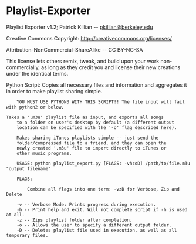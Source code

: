 Playlist-Exporter
=================

Playlist Exporter v1.2; Patrick Killian -- pkillian@berkeley.edu

Creative Commons Copyright: http://creativecommons.org/licenses/

Attribution-NonCommercial-ShareAlike -- CC BY-NC-SA

This license lets others remix, tweak, and build upon your work non-commercially, as long as they credit you and license their new creations under the identical terms.

Python Script: Copies all necessary files and information and aggregates it in order to make playlist sharing simple.
        
        YOU MUST USE PYTHON3 WITH THIS SCRIPT!! The file input will fail with python2 or below.

	Takes a '.m3u' playlist file as input, and exports all songs 
        to a folder on user's desktop by default (a different output
        location can be specified with the '-o' flag described here).
        
        Makes sharing iTunes playlists simple -- just send the 
        folder/compressed file to a friend, and they can open the 
        newly created '.m3u' file to import directly to iTunes or 
        other music programs.
        
        USAGE: python playlist_export.py [FLAGS: -vhzoD] /path/to/file.m3u "output filename"
        
        FLAGS: 
        
            Combine all flags into one term: -vzD for Verbose, Zip and Delete
        
        -v -- Verbose Mode: Prints progress during execution.
        -h -- Print help and exit. Will not complete script if -h is used at all.
        -z -- Zips playlist folder after completion.
        -o -- Allows the user to specify a different output folder. 
        -D -- Deletes playlist file used in execution, as well as all temporary files.
